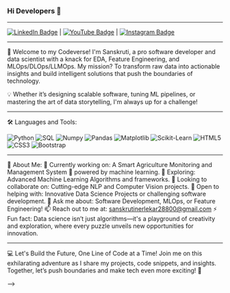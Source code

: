 ### Hi Developers 👋

-------------------------------------------------------------------------------------------------------------------------------------------------------------------------------------------------------------------------------------------------------------------------------
[![LinkedIn Badge](https://img.shields.io/badge/-LinkedIn_Profile_Link-0a66c2?style=flat-square&logo=LinkedIn&logoColor=white)](https://www.linkedin.com/in/sanskruti-n-0b866733b/)  |  [![YouTube Badge](https://img.shields.io/badge/-YouTube_Channel_Link-FF0000?style=flat-square&logo=YouTube&logoColor=white)](https://www.youtube.com/@SanskrutiN)  |   [![Instagram Badge](https://img.shields.io/badge/-Instagram_Profile_Link-e1306c?style=flat-square&logo=Instagram&logoColor=white)](https://www.instagram.com/your_instagram_handle/) 

-------------------------------------------------------------------------------------------------------------------------------------------------------------------------------------------------------------------------------------------------------------------------------



🚀 Welcome to my Codeverse!
I'm Sanskruti, a pro software developer and data scientist with a knack for EDA, Feature Engineering, and MLOps/DLOps/LLMOps. My mission? To transform raw data into actionable insights and build intelligent solutions that push the boundaries of technology.

💡 Whether it’s designing scalable software, tuning ML pipelines, or mastering the art of data storytelling, I'm always up for a challenge!

-------------------------------------------------------------------------------------------------------------------------------------------------------------------------------------------------------------------------------------------------------------------------------

🛠️ Languages and Tools:
<p> <img alt="Python" src="https://img.shields.io/badge/Python-%23306998.svg?style=flat-square&logo=python&logoColor=white"/> <img alt="SQL" src="https://img.shields.io/badge/SQL-%23F8971D.svg?style=flat-square&logo=sql&logoColor=white"/> <img alt="Numpy" src="https://img.shields.io/badge/Numpy-%23013243.svg?style=flat-square&logo=numpy&logoColor=white"/> <img alt="Pandas" src="https://img.shields.io/badge/Pandas-%23150458.svg?style=flat-square&logo=pandas&logoColor=white"/> <img alt="Matplotlib" src="https://img.shields.io/badge/Matplotlib-%2311557C.svg?style=flat-square&logo=matplotlib&logoColor=white"/> <img alt="Scikit-Learn" src="https://img.shields.io/badge/Scikit_Learn-%23F7931E.svg?style=flat-square&logo=scikitlearn&logoColor=white"/> <img alt="HTML5" src="https://img.shields.io/badge/HTML5-%23E34F26.svg?style=flat-square&logo=html5&logoColor=white"/> <img alt="CSS3" src="https://img.shields.io/badge/CSS3-%23264DE4.svg?style=flat-square&logo=css3&logoColor=white"/> <img alt="Bootstrap" src="https://img.shields.io/badge/Bootstrap-%23563D7C.svg?style=flat-square&logo=bootstrap&logoColor=white"/> </p>

-------------------------------------------------------------------------------------------------------------------------------------------------------------------------------------------------------------------------------------------------------------------------------

🌟 About Me:
🔭 Currently working on: A Smart Agriculture Monitoring and Management System 🌾 powered by machine learning.
🌱 Exploring: Advanced Machine Learning Algorithms and frameworks.
👯 Looking to collaborate on: Cutting-edge NLP and Computer Vision projects.
🤔 Open to helping with: Innovative Data Science Projects or challenging software development.
💬 Ask me about: Software Development, MLOps, or Feature Engineering!
📫 Reach out to me at: sanskrutinerlekar28800@gmail.com
⚡ Fun fact: Data science isn’t just algorithms—it's a playground of creativity and exploration, where every puzzle unveils new opportunities for innovation.

-------------------------------------------------------------------------------------------------------------------------------------------------------------------------------------------------------------------------------------------------------------------------------

💻 Let's Build the Future, One Line of Code at a Time!
Join me on this exhilarating adventure as I share my projects, code snippets, and insights. Together, let’s push boundaries and make tech even more exciting! 🚀


      

-->
